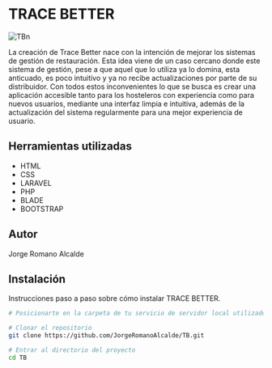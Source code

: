 # TRACE BETTER
![TBn](https://github.com/JorgeRomanoAlcalde/TB/assets/145361391/e49030a4-b4c2-404c-805c-3304e5322b52)


La creación de Trace Better nace con la intención de mejorar los sistemas de gestión de restauración. Esta idea viene de un caso cercano donde este sistema de gestión, pese a que aquel que lo utiliza ya lo domina, esta anticuado, es poco intuitivo y ya no recibe actualizaciones por parte de su distribuidor. Con todos estos inconvenientes lo que se busca es crear una aplicación accesible tanto para los hosteleros con experiencia como para nuevos usuarios, mediante una interfaz limpia e intuitiva, además de la actualización del sistema regularmente para una mejor experiencia de usuario.

## Herramientas utilizadas

- HTML
- CSS
- LARAVEL
- PHP
- BLADE
- BOOTSTRAP

## Autor
Jorge Romano Alcalde


## Instalación

Instrucciones paso a paso sobre cómo instalar TRACE BETTER.

```bash
# Posicionarte en la carpeta de tu servicio de servidor local utilizado

# Clonar el repositorio
git clone https://github.com/JorgeRomanoAlcalde/TB.git

# Entrar al directorio del proyecto
cd TB


